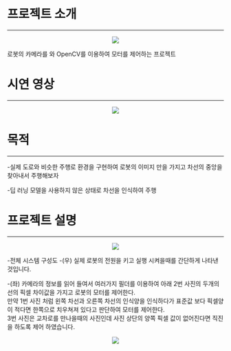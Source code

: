 # 프로젝트 소개
----------------------
<p align="center">
  <img src="https://github.com/addinedu-amr-2th/robo-reop-3/assets/117617384/a47b33db-8e67-4869-9070-062e9dd757f5">
</p>
로봇의 카메라를 와 OpenCV를 이용하여 모터를 제어하는 프로젝트

# 시연 영상
---------------------------
<p align="center">
  <img src="https://github.com/addinedu-amr-2th/robo-reop-3/assets/117617384/1d556166-901f-4862-bec8-a2010ec72a7f">
</p>

# 목적
-------------------------
-실제 도로와 비슷한 주행로 환경을 구현하여 로봇의 이미지 만을 가지고 차선의 중앙을 찾아내서 주행해보자



-딥 러닝 모델을 사용하지 않은 상태로 차선을 인식하여 주행

# 프로젝트 설명
--------------
<p align="center">
  <img src="https://github.com/addinedu-amr-2th/robo-reop-3/assets/117617384/f721a075-a70f-4dd3-b18c-a030ef72f12b">
</p>

-전체 시스템 구성도
  -(우) 실제 로봇의 전원을 키고 실행 시켜을때를 간단하게 나타낸 것입니다.


  
  -(좌) 카메라의 정보를 읽어 들여서 여러가지 필더를 이용하여 아래 2번 사진의 두개의 선의 픽셀 차이값을 가지고 로봇의 모터를 제어한다.
  </br>  만약 1번 사진 처럼 왼쪽 차선과 오른쪽 차선의 인식양을 인식하다가 표준값 보다 픽셀양이 적다면 한쪽으로 치우쳐져 있다고 판단하여 모터를 제어한다.
  </br>  3번 사진은 교차로를 만나을때의 사진인데 사진 상단의 양쪽 픽셀 값이 없어진다면 직진을 하도록 제어 하였습니다.
  
<p align="center">
  <img src="https://github.com/addinedu-amr-2th/robo-reop-3/assets/117617384/882cfd3d-dabb-4db8-aaa5-4d060b2162e2">
</p>
